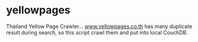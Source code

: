 # yellowpages
Thailand Yellow Page Crawler...
www.yellowpages.co.th has many duplicate result during search, so this script crawl them and put into local CouchDB.
